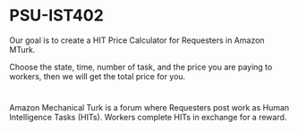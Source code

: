 # PSU-IST402
Our goal is to create a HIT Price Calculator for Requesters in Amazon MTurk.

Choose the state, time, number of task, and the price you are paying to workers, then we will get the total price for you.

#
Amazon Mechanical Turk is a forum where Requesters post work as Human Intelligence Tasks (HITs). Workers complete HITs in exchange for a reward. 
